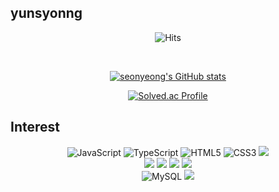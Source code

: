 ## yunsyonng
<div align="center">
  
![Hits](https://hits.seeyoufarm.com/api/count/incr/badge.svg?url=https://github.com/yunseonyeong&count_bg=%23FFDAC7&title_bg=%23FFADAD&icon=&icon_color=%23E7E7E7&title=hits&edge_flat=false)

<br>
  
[![seonyeong's GitHub stats](https://github-readme-stats.vercel.app/api?username=yunseonyeong&theme=maroongold)]()

[![Solved.ac Profile](http://mazassumnida.wtf/api/v2/generate_badge?boj=yunsyonng)](https://solved.ac/yunsyonng/)
</div>

## Interest
<div align="center">
  
![JavaScript](https://img.shields.io/badge/JavaScript-F7DF1E.svg?&style=for-the-badge&logo=JavaScript&logoColor=white)
![TypeScript](https://img.shields.io/badge/TypeScript-3178C6.svg?&style=for-the-badge&logo=TypeScript&logoColor=white)
![HTML5](https://img.shields.io/badge/HTML5-E34F26.svg?&style=for-the-badge&logo=HTML5&logoColor=white)
![CSS3](https://img.shields.io/badge/CSS3-1572B6.svg?&style=for-the-badge&logo=CSS3&logoColor=white)
<img src="https://img.shields.io/badge/python-3776AB?style=for-the-badge&logo=python&logoColor=white"> 
<br>
<img src="https://img.shields.io/badge/react-61DAFB?style=for-the-badge&logo=react&logoColor=black">
<img src="https://img.shields.io/badge/Next.js-000000?style=for-the-badge&logo=Next.js&logoColor=white">
<img src="https://img.shields.io/badge/node.js-339933?style=for-the-badge&logo=Node.js&logoColor=white">
<img src="https://img.shields.io/badge/django-092E20?style=for-the-badge&logo=django&logoColor=white">
<br>
![MySQL](https://img.shields.io/badge/MySQL-4479A1.svg?&style=for-the-badge&logo=MySQL&logoColor=white)
<img src="https://img.shields.io/badge/mongoDB-47A248?style=for-the-badge&logo=MongoDB&logoColor=white">
</div>
